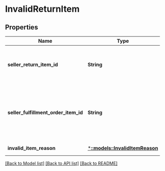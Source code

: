 # InvalidReturnItem

## Properties
Name | Type | Description | Notes
------------ | ------------- | ------------- | -------------
**seller_return_item_id** | **String** | An identifier assigned by the seller to the return item. | [default to null]
**seller_fulfillment_order_item_id** | **String** | The identifier assigned to the item by the seller when the fulfillment order was created. | [default to null]
**invalid_item_reason** | [***::models::InvalidItemReason**](InvalidItemReason.md) |  | [default to null]

[[Back to Model list]](../README.md#documentation-for-models) [[Back to API list]](../README.md#documentation-for-api-endpoints) [[Back to README]](../README.md)


